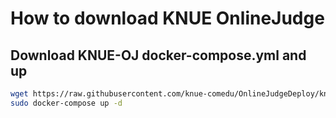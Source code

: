 # How to download KNUE OnlineJudge 

## Download KNUE-OJ docker-compose.yml and up

```bash
wget https://raw.githubusercontent.com/knue-comedu/OnlineJudgeDeploy/knue-oj/docker-compose.yml
sudo docker-compose up -d
```
